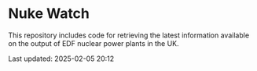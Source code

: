 # Nuke Watch

This repository includes code for retrieving the latest information available on the output of EDF nuclear power plants in the UK.

Last updated: 2025-02-05 20:12